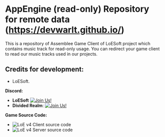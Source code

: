 # AppEngine (read-only) Repository for remote data (https://devwarlt.github.io/)

This is a repository of Assemblee Game Client of LoESoft project which contains music track for read-only usage. You can redirect your game client to read our music tracks used in our projects.

## Credits for development:
- LoESoft.

**Discord:**
- **LoESoft**
  [![Join Us!](https://discordapp.com/api/guilds/345060662260531202/embed.png)](https://discord.gg/jHNTjun)
- **Divided Realm**:
  [![Join Us!](https://discordapp.com/api/guilds/358080821615132676/embed.png)](https://discord.gg/vYg7B8t)

**Game Source Code:**
- ![LoE v4 Client source code](https://github.com/Devwarlt/LOE-V4-CLIENT)
- ![LoE v4 Server source code](https://github.com/Devwarlt/LOE-V4-SERVER)
